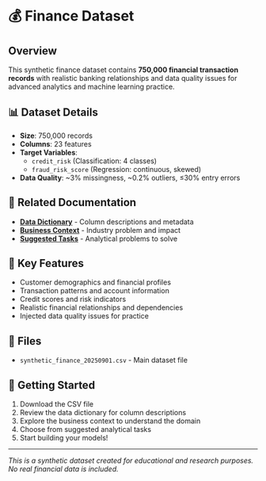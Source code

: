 # 💰 Finance Dataset

## Overview
This synthetic finance dataset contains **750,000 financial transaction records** with realistic banking relationships and data quality issues for advanced analytics and machine learning practice.

## 📊 Dataset Details
- **Size**: 750,000 records
- **Columns**: 23 features
- **Target Variables**: 
  - `credit_risk` (Classification: 4 classes)
  - `fraud_risk_score` (Regression: continuous, skewed)
- **Data Quality**: ~3% missingness, ~0.2% outliers, ≤30% entry errors

## 🔗 Related Documentation
- **[Data Dictionary](../documentation/data_dictionaries/finance_dictionary.md)** - Column descriptions and metadata
- **[Business Context](../documentation/business_contexts/finance_context.md)** - Industry problem and impact
- **[Suggested Tasks](../documentation/suggested_tasks/finance_tasks.md)** - Analytical problems to solve

## 🎯 Key Features
- Customer demographics and financial profiles
- Transaction patterns and account information
- Credit scores and risk indicators
- Realistic financial relationships and dependencies
- Injected data quality issues for practice

## 📁 Files
- `synthetic_finance_20250901.csv` - Main dataset file

## 🚀 Getting Started
1. Download the CSV file
2. Review the data dictionary for column descriptions
3. Explore the business context to understand the domain
4. Choose from suggested analytical tasks
5. Start building your models!

---
*This is a synthetic dataset created for educational and research purposes. No real financial data is included.*
